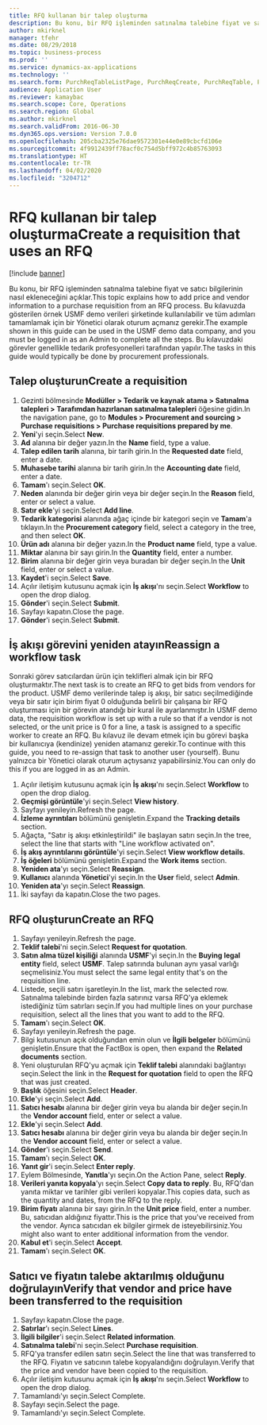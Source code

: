 ```yaml
---
title: RFQ kullanan bir talep oluşturma
description: Bu konu, bir RFQ işleminden satınalma talebine fiyat ve satıcı bilgilerinin nasıl ekleneceğini açıklar.
author: mkirknel
manager: tfehr
ms.date: 08/29/2018
ms.topic: business-process
ms.prod: ''
ms.service: dynamics-ax-applications
ms.technology: ''
ms.search.form: PurchReqTableListPage, PurchReqCreate, PurchReqTable, PurchReqLineRelatedDocuments, EcoResCategorySingleLookup, PurchReqWorkflowDropDialog, WorkflowSubmitDialog, WorkflowStatus, WorkflowWorkItemActionDialog, WorkflowUserListLookup, PurchReqCopyRFQ, SysDataAreaSelectLookup, PurchRFQCaseTable, PurchRFQEditLines, PurchRFQReplyTable, UnitOfMeasureLookup
audience: Application User
ms.reviewer: kamaybac
ms.search.scope: Core, Operations
ms.search.region: Global
ms.author: mkirknel
ms.search.validFrom: 2016-06-30
ms.dyn365.ops.version: Version 7.0.0
ms.openlocfilehash: 205cba2325e76dae9572301e44e0e89cbcfd106e
ms.sourcegitcommit: 4f9912439ff78acf0c754d5bff972c4b85763093
ms.translationtype: HT
ms.contentlocale: tr-TR
ms.lasthandoff: 04/02/2020
ms.locfileid: "3204712"
---
```

# <a name="create-a-requisition-that-uses-an-rfq"></a><span data-ttu-id="c2f4e-103">RFQ kullanan bir talep oluşturma</span><span class="sxs-lookup"><span data-stu-id="c2f4e-103">Create a requisition that uses an RFQ</span></span>

[!include [banner](../../includes/banner.md)]

<span data-ttu-id="c2f4e-104">Bu konu, bir RFQ işleminden satınalma talebine fiyat ve satıcı bilgilerinin nasıl ekleneceğini açıklar.</span><span class="sxs-lookup"><span data-stu-id="c2f4e-104">This topic explains how to add price and vendor information to a purchase requisition from an RFQ process.</span></span> <span data-ttu-id="c2f4e-105">Bu kılavuzda gösterilen örnek USMF demo verileri şirketinde kullanılabilir ve tüm adımları tamamlamak için bir Yönetici olarak oturum açmanız gerekir.</span><span class="sxs-lookup"><span data-stu-id="c2f4e-105">The example shown in this guide can be used in the USMF demo data company, and you must be logged in as an Admin to complete all the steps.</span></span> <span data-ttu-id="c2f4e-106">Bu kılavuzdaki görevler genellikle tedarik profesyonelleri tarafından yapılır.</span><span class="sxs-lookup"><span data-stu-id="c2f4e-106">The tasks in this guide would typically be done by procurement professionals.</span></span>


## <a name="create-a-requisition"></a><span data-ttu-id="c2f4e-107">Talep oluşturun</span><span class="sxs-lookup"><span data-stu-id="c2f4e-107">Create a requisition</span></span>
1. <span data-ttu-id="c2f4e-108">Gezinti bölmesinde **Modüller > Tedarik ve kaynak atama > Satınalma talepleri > Tarafımdan hazırlanan satınalma talepleri** öğesine gidin.</span><span class="sxs-lookup"><span data-stu-id="c2f4e-108">In the navigation pane, go to **Modules > Procurement and sourcing > Purchase requisitions > Purchase requisitions prepared by me**.</span></span>
2. <span data-ttu-id="c2f4e-109">**Yeni**'yi seçin.</span><span class="sxs-lookup"><span data-stu-id="c2f4e-109">Select **New**.</span></span>
3. <span data-ttu-id="c2f4e-110">**Ad** alanına bir değer yazın.</span><span class="sxs-lookup"><span data-stu-id="c2f4e-110">In the **Name** field, type a value.</span></span>
4. <span data-ttu-id="c2f4e-111">**Talep edilen tarih** alanına, bir tarih girin.</span><span class="sxs-lookup"><span data-stu-id="c2f4e-111">In the **Requested date** field, enter a date.</span></span>
5. <span data-ttu-id="c2f4e-112">**Muhasebe tarihi** alanına bir tarih girin.</span><span class="sxs-lookup"><span data-stu-id="c2f4e-112">In the **Accounting date** field, enter a date.</span></span>
6. <span data-ttu-id="c2f4e-113">**Tamam**'ı seçin.</span><span class="sxs-lookup"><span data-stu-id="c2f4e-113">Select **OK**.</span></span>
7. <span data-ttu-id="c2f4e-114">**Neden** alanında bir değer girin veya bir değer seçin.</span><span class="sxs-lookup"><span data-stu-id="c2f4e-114">In the **Reason** field, enter or select a value.</span></span>
8. <span data-ttu-id="c2f4e-115">**Satır ekle**'yi seçin.</span><span class="sxs-lookup"><span data-stu-id="c2f4e-115">Select **Add line**.</span></span>
9. <span data-ttu-id="c2f4e-116">**Tedarik kategorisi** alanında ağaç içinde bir kategori seçin ve **Tamam**'a tıklayın.</span><span class="sxs-lookup"><span data-stu-id="c2f4e-116">In the **Procurement category** field, select a category in the tree, and then select **OK**.</span></span>
10. <span data-ttu-id="c2f4e-117">**Ürün adı** alanına bir değer yazın.</span><span class="sxs-lookup"><span data-stu-id="c2f4e-117">In the **Product name** field, type a value.</span></span>
11. <span data-ttu-id="c2f4e-118">**Miktar** alanına bir sayı girin.</span><span class="sxs-lookup"><span data-stu-id="c2f4e-118">In the **Quantity** field, enter a number.</span></span>
12. <span data-ttu-id="c2f4e-119">**Birim** alanına bir değer girin veya buradan bir değer seçin.</span><span class="sxs-lookup"><span data-stu-id="c2f4e-119">In the **Unit** field, enter or select a value.</span></span>
13. <span data-ttu-id="c2f4e-120">**Kaydet**'i seçin.</span><span class="sxs-lookup"><span data-stu-id="c2f4e-120">Select **Save**.</span></span>
14. <span data-ttu-id="c2f4e-121">Açılır iletişim kutusunu açmak için **İş akışı**'nı seçin.</span><span class="sxs-lookup"><span data-stu-id="c2f4e-121">Select **Workflow** to open the drop dialog.</span></span>
15. <span data-ttu-id="c2f4e-122">**Gönder**'i seçin.</span><span class="sxs-lookup"><span data-stu-id="c2f4e-122">Select **Submit**.</span></span>
16. <span data-ttu-id="c2f4e-123">Sayfayı kapatın.</span><span class="sxs-lookup"><span data-stu-id="c2f4e-123">Close the page.</span></span>
17. <span data-ttu-id="c2f4e-124">**Gönder**'i seçin.</span><span class="sxs-lookup"><span data-stu-id="c2f4e-124">Select **Submit**.</span></span>

## <a name="reassign-a-workflow-task"></a><span data-ttu-id="c2f4e-125">İş akışı görevini yeniden atayın</span><span class="sxs-lookup"><span data-stu-id="c2f4e-125">Reassign a workflow task</span></span>
<span data-ttu-id="c2f4e-126">Sonraki görev satıcılardan ürün için teklifleri almak için bir RFQ oluşturmaktır.</span><span class="sxs-lookup"><span data-stu-id="c2f4e-126">The next task is to create an RFQ to get bids from vendors for the product.</span></span> <span data-ttu-id="c2f4e-127">USMF demo verilerinde talep iş akışı, bir satıcı seçilmediğinde veya bir satır için birim fiyat 0 olduğunda belirli bir çalışana bir RFQ oluşturması için bir görevin atandığı bir kural ile ayarlanmıştır.</span><span class="sxs-lookup"><span data-stu-id="c2f4e-127">In USMF demo data, the requisition workflow is set up with a rule so that if a vendor is not selected, or the unit price is 0 for a line, a task is assigned to a specific worker to create an RFQ.</span></span> <span data-ttu-id="c2f4e-128">Bu kılavuz ile devam etmek için bu görevi başka bir kullanıcıya (kendinize) yeniden atamanız gerekir.</span><span class="sxs-lookup"><span data-stu-id="c2f4e-128">To continue with this guide, you need to re-assign that task to another user (yourself).</span></span> <span data-ttu-id="c2f4e-129">Bunu yalnızca bir Yönetici olarak oturum açtıysanız yapabilirsiniz.</span><span class="sxs-lookup"><span data-stu-id="c2f4e-129">You can only do this if you are logged in as an Admin.</span></span>  

1. <span data-ttu-id="c2f4e-130">Açılır iletişim kutusunu açmak için **İş akışı**'nı seçin.</span><span class="sxs-lookup"><span data-stu-id="c2f4e-130">Select **Workflow** to open the drop dialog.</span></span>
2. <span data-ttu-id="c2f4e-131">**Geçmişi görüntüle**'yi seçin.</span><span class="sxs-lookup"><span data-stu-id="c2f4e-131">Select **View history**.</span></span>
3. <span data-ttu-id="c2f4e-132">Sayfayı yenileyin.</span><span class="sxs-lookup"><span data-stu-id="c2f4e-132">Refresh the page.</span></span>
4. <span data-ttu-id="c2f4e-133">**İzleme ayrıntıları**  bölümünü genişletin.</span><span class="sxs-lookup"><span data-stu-id="c2f4e-133">Expand the **Tracking details** section.</span></span>
5. <span data-ttu-id="c2f4e-134">Ağaçta, "Satır iş akışı etkinleştirildi" ile başlayan satırı seçin.</span><span class="sxs-lookup"><span data-stu-id="c2f4e-134">In the tree, select the line that starts with "Line workflow activated on".</span></span>
6. <span data-ttu-id="c2f4e-135">**İş akış ayrıntılarını görüntüle**'yi seçin.</span><span class="sxs-lookup"><span data-stu-id="c2f4e-135">Select **View workflow details**.</span></span>
7. <span data-ttu-id="c2f4e-136">**İş öğeleri**  bölümünü genişletin.</span><span class="sxs-lookup"><span data-stu-id="c2f4e-136">Expand the **Work items** section.</span></span>
8. <span data-ttu-id="c2f4e-137">**Yeniden ata**'yı seçin.</span><span class="sxs-lookup"><span data-stu-id="c2f4e-137">Select **Reassign**.</span></span>
9. <span data-ttu-id="c2f4e-138">**Kullanıcı** alanında **Yönetici**'yi seçin.</span><span class="sxs-lookup"><span data-stu-id="c2f4e-138">In the **User** field, select **Admin**.</span></span>
10. <span data-ttu-id="c2f4e-139">**Yeniden ata**'yı seçin.</span><span class="sxs-lookup"><span data-stu-id="c2f4e-139">Select **Reassign**.</span></span>
11. <span data-ttu-id="c2f4e-140">İki sayfayı da kapatın.</span><span class="sxs-lookup"><span data-stu-id="c2f4e-140">Close the two pages.</span></span>

## <a name="create-an-rfq"></a><span data-ttu-id="c2f4e-141">RFQ oluşturun</span><span class="sxs-lookup"><span data-stu-id="c2f4e-141">Create an RFQ</span></span>

1. <span data-ttu-id="c2f4e-142">Sayfayı yenileyin.</span><span class="sxs-lookup"><span data-stu-id="c2f4e-142">Refresh the page.</span></span>
2. <span data-ttu-id="c2f4e-143">**Teklif talebi**'ni seçin.</span><span class="sxs-lookup"><span data-stu-id="c2f4e-143">Select **Request for quotation**.</span></span>
3. <span data-ttu-id="c2f4e-144">**Satın alma tüzel kişiliği** alanında **USMF**'yi seçin.</span><span class="sxs-lookup"><span data-stu-id="c2f4e-144">In the **Buying legal entity** field, select **USMF**.</span></span> <span data-ttu-id="c2f4e-145">Talep satırında bulunan aynı yasal varlığı seçmelisiniz.</span><span class="sxs-lookup"><span data-stu-id="c2f4e-145">You must select the same legal entity that's on the requisition line.</span></span>  
4. <span data-ttu-id="c2f4e-146">Listede, seçili satırı işaretleyin.</span><span class="sxs-lookup"><span data-stu-id="c2f4e-146">In the list, mark the selected row.</span></span> <span data-ttu-id="c2f4e-147">Satınalma talebinde birden fazla satırınız varsa RFQ'ya eklemek istediğiniz tüm satırları seçin.</span><span class="sxs-lookup"><span data-stu-id="c2f4e-147">If you had multiple lines on your purchase requisition, select all the lines that you want to add to the RFQ.</span></span>  
5. <span data-ttu-id="c2f4e-148">**Tamam**'ı seçin.</span><span class="sxs-lookup"><span data-stu-id="c2f4e-148">Select **OK**.</span></span>
6. <span data-ttu-id="c2f4e-149">Sayfayı yenileyin.</span><span class="sxs-lookup"><span data-stu-id="c2f4e-149">Refresh the page.</span></span>
7. <span data-ttu-id="c2f4e-150">Bilgi kutusunun açık olduğundan emin olun ve **İlgili belgeler** bölümünü genişletin.</span><span class="sxs-lookup"><span data-stu-id="c2f4e-150">Ensure that the FactBox is open, then expand the **Related documents** section.</span></span>
8. <span data-ttu-id="c2f4e-151">Yeni oluşturulan RFQ'yu açmak için **Teklif talebi** alanındaki bağlantıyı seçin.</span><span class="sxs-lookup"><span data-stu-id="c2f4e-151">Select the link in the **Request for quotation** field to open the RFQ that was just created.</span></span>
9. <span data-ttu-id="c2f4e-152">**Başlık** öğesini seçin.</span><span class="sxs-lookup"><span data-stu-id="c2f4e-152">Select **Header**.</span></span>
10. <span data-ttu-id="c2f4e-153">**Ekle**'yi seçin.</span><span class="sxs-lookup"><span data-stu-id="c2f4e-153">Select **Add**.</span></span>
11. <span data-ttu-id="c2f4e-154">**Satıcı hesabı** alanına bir değer girin veya bu alanda bir değer seçin.</span><span class="sxs-lookup"><span data-stu-id="c2f4e-154">In the **Vendor account** field, enter or select a value.</span></span>
12. <span data-ttu-id="c2f4e-155">**Ekle**'yi seçin.</span><span class="sxs-lookup"><span data-stu-id="c2f4e-155">Select **Add**.</span></span>
13. <span data-ttu-id="c2f4e-156">**Satıcı hesabı** alanına bir değer girin veya bu alanda bir değer seçin.</span><span class="sxs-lookup"><span data-stu-id="c2f4e-156">In the **Vendor account** field, enter or select a value.</span></span>
14. <span data-ttu-id="c2f4e-157">**Gönder**'i seçin.</span><span class="sxs-lookup"><span data-stu-id="c2f4e-157">Select **Send**.</span></span>
15. <span data-ttu-id="c2f4e-158">**Tamam**'ı seçin.</span><span class="sxs-lookup"><span data-stu-id="c2f4e-158">Select **OK**.</span></span>
16. <span data-ttu-id="c2f4e-159">**Yanıt gir**'i seçin.</span><span class="sxs-lookup"><span data-stu-id="c2f4e-159">Select **Enter reply**.</span></span>
17. <span data-ttu-id="c2f4e-160">Eylem Bölmesinde, **Yanıtla**'yı seçin.</span><span class="sxs-lookup"><span data-stu-id="c2f4e-160">On the Action Pane, select **Reply**.</span></span>
18. <span data-ttu-id="c2f4e-161">**Verileri yanıta kopyala**'yı seçin.</span><span class="sxs-lookup"><span data-stu-id="c2f4e-161">Select **Copy data to reply**.</span></span> <span data-ttu-id="c2f4e-162">Bu, RFQ'dan yanıta miktar ve tarihler gibi verileri kopyalar.</span><span class="sxs-lookup"><span data-stu-id="c2f4e-162">This copies data, such as the quantity and dates, from the RFQ to the reply.</span></span>  
19. <span data-ttu-id="c2f4e-163">**Birim fiyatı** alanına bir sayı girin.</span><span class="sxs-lookup"><span data-stu-id="c2f4e-163">In the **Unit price** field, enter a number.</span></span> <span data-ttu-id="c2f4e-164">Bu, satıcıdan aldığınız fiyattır.</span><span class="sxs-lookup"><span data-stu-id="c2f4e-164">This is the price that you've received from the vendor.</span></span> <span data-ttu-id="c2f4e-165">Ayrıca satıcıdan ek bilgiler girmek de isteyebilirsiniz.</span><span class="sxs-lookup"><span data-stu-id="c2f4e-165">You might also want to enter additional information from the vendor.</span></span>  
20. <span data-ttu-id="c2f4e-166">**Kabul et**'i seçin.</span><span class="sxs-lookup"><span data-stu-id="c2f4e-166">Select **Accept**.</span></span>
21. <span data-ttu-id="c2f4e-167">**Tamam**'ı seçin.</span><span class="sxs-lookup"><span data-stu-id="c2f4e-167">Select **OK**.</span></span>

## <a name="verify-that-vendor-and-price-have-been-transferred-to-the-requisition"></a><span data-ttu-id="c2f4e-168">Satıcı ve fiyatın talebe aktarılmış olduğunu doğrulayın</span><span class="sxs-lookup"><span data-stu-id="c2f4e-168">Verify that vendor and price have been transferred to the requisition</span></span>
1. <span data-ttu-id="c2f4e-169">Sayfayı kapatın.</span><span class="sxs-lookup"><span data-stu-id="c2f4e-169">Close the page.</span></span>
2. <span data-ttu-id="c2f4e-170">**Satırlar**'ı seçin.</span><span class="sxs-lookup"><span data-stu-id="c2f4e-170">Select **Lines**.</span></span>
3. <span data-ttu-id="c2f4e-171">**İlgili bilgiler**'i seçin.</span><span class="sxs-lookup"><span data-stu-id="c2f4e-171">Select **Related information**.</span></span>
4. <span data-ttu-id="c2f4e-172">**Satınalma talebi**'ni seçin.</span><span class="sxs-lookup"><span data-stu-id="c2f4e-172">Select **Purchase requisition**.</span></span>
5. <span data-ttu-id="c2f4e-173">RFQ'ya transfer edilen satırı seçin.</span><span class="sxs-lookup"><span data-stu-id="c2f4e-173">Select the line that was transferred to the RFQ.</span></span> <span data-ttu-id="c2f4e-174">Fiyatın ve satıcının talebe kopyalandığını doğrulayın.</span><span class="sxs-lookup"><span data-stu-id="c2f4e-174">Verify that the price and vendor have been copied to the requisition.</span></span>  
6. <span data-ttu-id="c2f4e-175">Açılır iletişim kutusunu açmak için **İş akışı**'nı seçin.</span><span class="sxs-lookup"><span data-stu-id="c2f4e-175">Select **Workflow** to open the drop dialog.</span></span>
7. <span data-ttu-id="c2f4e-176">Tamamlandı'yı seçin.</span><span class="sxs-lookup"><span data-stu-id="c2f4e-176">Select Complete.</span></span>
8. <span data-ttu-id="c2f4e-177">Sayfayı seçin.</span><span class="sxs-lookup"><span data-stu-id="c2f4e-177">Select the page.</span></span>
9. <span data-ttu-id="c2f4e-178">Tamamlandı'yı seçin.</span><span class="sxs-lookup"><span data-stu-id="c2f4e-178">Select Complete.</span></span>

